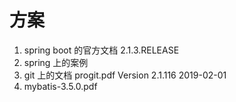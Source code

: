 # 方案

1. spring boot 的官方文档 2.1.3.RELEASE
2. spring 上的案例 
3. git 上的文档 progit.pdf   Version 2.1.116 2019-02-01
4. mybatis-3.5.0.pdf